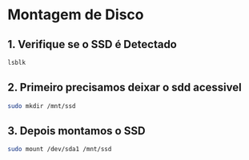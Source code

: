 # Montagem de Disco

## 1. Verifique se o SSD é Detectado

```bash
lsblk
```

## 2. Primeiro precisamos deixar o sdd acessivel

```bash
sudo mkdir /mnt/ssd
```

## 3. Depois montamos o SSD

```bash
sudo mount /dev/sda1 /mnt/ssd
```

